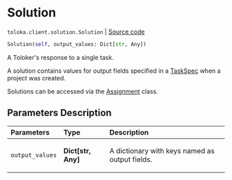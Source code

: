 # Solution
`toloka.client.solution.Solution` | [Source code](https://github.com/Toloka/toloka-kit/blob/v1.2.3/src/client/solution.py#L6)

```python
Solution(self, output_values: Dict[str, Any])
```

A Toloker's response to a single task.


A solution contains values for output fields specified in a [TaskSpec](toloka.client.project.task_spec.TaskSpec.md) when a project was created.

Solutions can be accessed via the [Assignment](toloka.client.assignment.Assignment.md) class.

## Parameters Description

| Parameters | Type | Description |
| :----------| :----| :-----------|
`output_values`|**Dict\[str, Any\]**|<p>A dictionary with keys named as output fields.</p>
